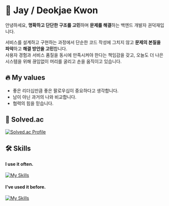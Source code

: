 # 👋 Jay / Deokjae Kwon

안녕하세요, **명확하고 단단한 구조를 고민**하며 **문제를 해결**하는 백엔드 개발자 권덕재입니다.

서비스를 설계하고 구현하는 과정에서 단순한 코드 작성에 그치지 않고 **문제의 본질을 파악**하고 **해결 방안을 고민**합니다.<br>
사용자 경험과 서비스 품질을 동시에 만족시켜야 한다는 책임감을 갖고, 오늘도 더 나은 시스템을 위해 끊임없이 머리를 굴리고 손을 움직이고 있습니다.

## 🔥 My values
- 좋은 리더십만큼 좋은 팔로우십이 중요하다고 생각합니다.
- 남이 아닌 과거의 나와 비교합니다.
- 협력의 힘을 믿습니다.

## 🌱 Solved.ac
[![Solved.ac Profile](http://mazassumnida.wtf/api/v2/generate_badge?boj=juintin)](https://solved.ac/juintin/)

## 🛠 Skills
#### I use it often.
[![My Skills](https://skillicons.dev/icons?i=java,spring,mysql,aws,docker)](https://skillicons.dev)

#### I've used it before.
[![My Skills](https://skillicons.dev/icons?i=c,php,nodejs,express)](https://skillicons.dev)
